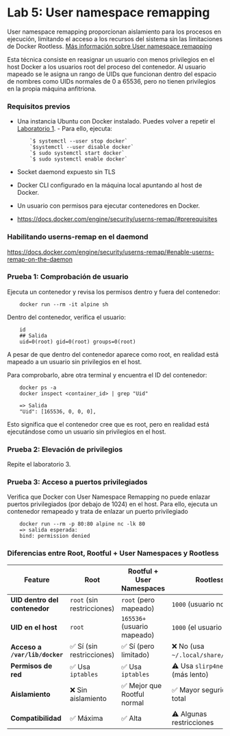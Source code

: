 # Lab 5: User namespace remapping

User namespace remapping proporcionan aislamiento para los procesos en ejecución, limitando el acceso a los recursos del sistema sin las limitaciones de Docker Rootless. [Más información sobre User namespace remapping](https://www.linux.com/news/understanding-and-securing-linux-namespaces/)

Esta técnica consiste en reasignar un usuario con menos privilegios en el host Docker a los usuarios root del proceso del contenedor. Al usuario mapeado se le asigna un rango de UIDs que funcionan dentro del espacio de nombres como UIDs normales de 0 a 65536, pero no tienen privilegios en la propia máquina anfitriona.

### Requisitos previos
- Una instancia Ubuntu con Docker instalado. Puedes volver a repetir el [Laboratorio 1](./lab1.md).
        - Para ello, ejecuta:
  
          `$ systemctl --user stop docker`
          `$systemctl --user disable docker`
          `$ sudo systemctl start docker`
          `$ sudo systemctl enable docker`
  
- Socket daemond expuesto sin TLS
- Docker CLI configurado en la máquina local apuntando al host de Docker.
- Un usuario con permisos para ejecutar contenedores en Docker.
- https://docs.docker.com/engine/security/userns-remap/#prerequisites

### Habilitando userns-remap en el daemond

https://docs.docker.com/engine/security/userns-remap/#enable-userns-remap-on-the-daemon


### Prueba 1: Comprobación de usuario

Ejecuta un contenedor y revisa los permisos dentro y fuera del contenedor:

        docker run --rm -it alpine sh

Dentro del contenedor, verifica el usuario:

        id
        ## Salida
        uid=0(root) gid=0(root) groups=0(root)

A pesar de que dentro del contenedor aparece como root, en realidad está mapeado a un usuario sin privilegios en el host.

Para comprobarlo, abre otra terminal y encuentra el ID del contenedor:

        docker ps -a
        docker inspect <container_id> | grep "Uid"

        => Salida
        "Uid": [165536, 0, 0, 0],

Esto significa que el contenedor cree que es root, pero en realidad está ejecutándose como un usuario sin privilegios en el host.

### Prueba 2: Elevación de privilegios

Repite el laboratorio 3.

### Prueba 3: Acceso a puertos privilegiados

Verifica que Docker con User Namespace Remapping no puede enlazar puertos privilegiados (por debajo de 1024) en el host. Para ello, ejecuta un contenedor remapeado y trata de enlazar un puerto privilegiado

        docker run --rm -p 80:80 alpine nc -lk 80
        => salida esperada:
        bind: permission denied

### Diferencias entre Root, Rootful + User Namespaces y Rootless

| Feature                  | Root                         | Rootful + User Namespaces    | Rootless                          |
|--------------------------|-----------------------------|-----------------------------|----------------------------------|
| **UID dentro del contenedor** | `root` (sin restricciones) | `root` (pero mapeado)      | `1000` (usuario normal)         |
| **UID en el host**       | `root`                      | `165536+` (usuario mapeado) | `1000` (el usuario real)        |
| **Acceso a `/var/lib/docker`** | ✅ Sí (sin restricciones)  | ✅ Sí (pero limitado)      | ❌ No (usa `~/.local/share/docker`) |
| **Permisos de red**      | ✅ Usa `iptables`            | ✅ Usa `iptables`           | ⚠️ Usa `slirp4netns` (más lento) |
| **Aislamiento**          | ❌ Sin aislamiento          | ✅ Mejor que Rootful normal | ✅ Mayor seguridad total        |
| **Compatibilidad**       | ✅ Máxima                   | ✅ Alta                     | ⚠️ Algunas restricciones        |
